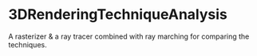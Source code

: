 # 3DRenderingTechniqueAnalysis
A rasterizer &amp; a ray tracer combined with ray marching for comparing the techniques.
